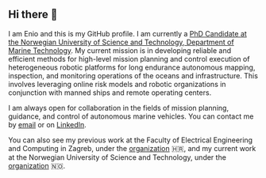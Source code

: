 ## Hi there 🌊 

I am Enio and this is my GitHub profile. I am currently a [PhD Candidate at the Norwegian University of Science and Technology, Department of Marine Technology](https://www.ntnu.no/ansatte/enio.krizman). My current mission is in developing reliable and efficient methods for high-level mission planning and control execution of heterogeneous robotic platforms for long endurance autonomous mapping, inspection, and monitoring operations of the oceans and infrastructure. This involves leveraging online risk models and robotic organizations in conjunction with manned ships and remote operating centers. 

I am always open for collaboration in the fields of mission planning, guidance, and control of autonomous marine vehicles. You can contact me by [email](mailto:enio.krizman@ntnu.no) or on [LinkedIn](https://linkedin.com/in/enio-krizman-b1885b27a).

You can also see my previous work at the Faculty of Electrical Engineering and Computing in Zagreb, under the [organization](https://github.com/kr1zzo-FER) 🇭🇷, and my current work at the Norwegian University of Science and Technology, under the [organization](https://github.com/kr1zzo-NTNU) 🇳🇴.